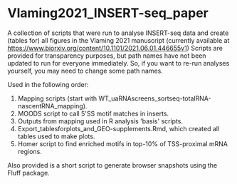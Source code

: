 # Vlaming2021_INSERT-seq_paper

A collection of scripts that were run to analyse INSERT-seq data and create (tables for) all figures in the Vlaming 2021 manuscript (currently available at https://www.biorxiv.org/content/10.1101/2021.06.01.446655v1)
Scripts are provided for transparency purposes, but path names have not been updated to run for everyone immediately. So, if you want to re-run analyses yourself, you may need to change some path names.

Used in the following order:
1. Mapping scripts (start with WT_uaRNAscreens_sortseq-totalRNA-nascentRNA_mapping).
2. MOODS script to call 5'SS motif matches in inserts.
3. Outputs from mapping used in R analysis 'basis' scripts.
4. Export_tablesforplots_and_GEO-supplements.Rmd, which created all tables used to make plots.
5. Homer script to find enriched motifs in top-10% of TSS-proximal mRNA regions.

Also provided is a short script to generate browser snapshots using the Fluff package.

